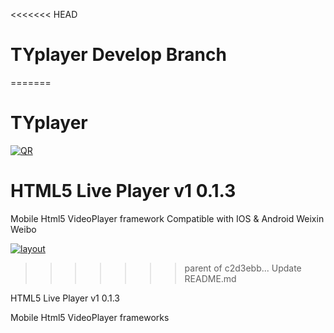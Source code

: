 <<<<<<< HEAD
# TYplayer Develop Branch
=======
# TYplayer

[![QR](https://watertian.github.io/TYplayer/assets/TYplayerQR.gif)](http://watertian.github.io/TYplayer/)

HTML5 Live Player v1 0.1.3
=============
Mobile Html5 VideoPlayer framework
Compatible with IOS & Android Weixin Weibo

[![layout](https://watertian.github.io/TYplayer/assets/TYplayerLayout.jpg)](http://watertian.github.io/TYplayer/)





>>>>>>> parent of c2d3ebb... Update README.md

HTML5  Live Player  v1 0.1.3

Mobile Html5 VideoPlayer frameworks